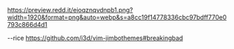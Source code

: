 https://preview.redd.it/eioqznqvdnpb1.png?width=1920&format=png&auto=webp&s=a8cc19f14778336cbc97bdff770e0793c866d4d1

--rice
https://github.com/i3d/vim-jimbothemes#breakingbad
